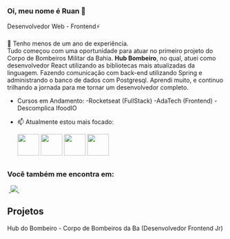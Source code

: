 ### Oi, meu nome é Ruan 👋
Desenvolvedor Web - 
Frontend⚡
<br>
<br>
🔭 Tenho menos de um ano de experiência. <br>
Tudo começou com uma oportunidade para atuar no primeiro projeto do Corpo de Bombeiros Militar da Bahia.
**Hub Bombeiro**, no qual, atuei como desenvolvedor React utilizando as bibliotecas mais atualizadas da linguagem. Fazendo comunicação com back-end utilizando Spring e administrando o banco de dados com Postgresql.
Aprendi muito, e continuo trilhando a jornada para me tornar um desenvolvedor completo.

- Cursos em Andamento:
-Rocketseat (FullStack) 
-AdaTech (Frontend)
-Descomplica IfoodIO



- 📫 Atualmente estou mais focado:<br>

  <img style="width: 50px" src="https://cdn.jsdelivr.net/gh/devicons/devicon@latest/icons/react/react-original.svg" /> <img style="width: 50px;" src="https://cdn.jsdelivr.net/gh/devicons/devicon@latest/icons/javascript/javascript-original.svg" />
  <img style="width: 50px" src="https://cdn.jsdelivr.net/gh/devicons/devicon@latest/icons/css3/css3-original-wordmark.svg" />
  <img style="width: 50px" src="https://cdn.jsdelivr.net/gh/devicons/devicon@latest/icons/typescript/typescript-original.svg" />
  
##
          
### Você também me encontra em:
&nbsp;<a href="https://www.linkedin.com/in/ruan-carvalho-0a527414a">
  <img src="https://img.shields.io/badge/linkedin-%230077B5.svg?style=for-the-badge&logo=linkedin&logoColor=white">
</a>&nbsp;


## Projetos
Hub do Bombeiro - Corpo de Bombeiros da Ba (Desenvolvedor Frontend Jr)
